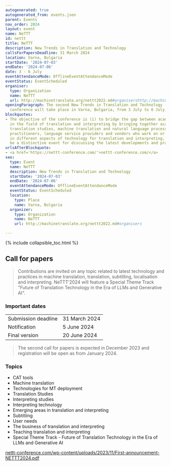 ```yaml
---
autogenerated: true
autogenerated_from: events.json
parent: Events
nav_order: 2024
layout: event
name: NeTTT
id: nettt
title: NeTTT
description: New Trends in Translation and Technology
callsForPapersDeadline: 31 March 2024
location: Varna, Bulgaria
startDate: '2024-07-03'
endDate: '2024-07-06'
date: 3 - 6 July
eventAttendanceMode: OfflineEventAttendanceMode
eventStatus: EventScheduled
organiser:
  type: Organization
  name: NeTTT
  url: http://machinetranslate.org/nettt2022.md#organisershttp://machinetranslate.org/nettt2022.md#organisers
openingParagraph: The second New Trends in Translation and Technology (<strong>NeTTT</strong>)
  conference will take place in Varna, Bulgaria, from 3 July to 6 July, 2024.
blockquotes:
- The objective of the conference is (i) to bridge the gap between academia and industry
  in the field of translation and interpreting by bringing together academics in linguistics,
  translation studies, machine translation and natural language processing, developers,
  practitioners, language service providers and vendors who work on or are interested
  in different aspects of technology for translation and interpreting, and (ii) to
  be a distinctive event for discussing the latest developments and practices.
urlsAfterBlockquote:
- <a href='https://nettt-conference.com/'>nettt-conference.com/</a>
seo:
  type: Event
  name: NeTTT
  description: New Trends in Translation and Technology
  startDate: '2024-07-03'
  endDate: '2024-07-06'
  eventAttendanceMode: OfflineEventAttendanceMode
  eventStatus: EventScheduled
  location:
    type: Place
    name: Varna, Bulgaria
  organizer:
    type: Organization
    name: NeTTT
    url: http://machinetranslate.org/nettt2022.md#organisers

---
```


{% include collapsible_toc.html %}

## Call for papers

> Contributions are invited on any topic related to latest technology and practices in machine translation, translation, subtitling, localisation and interpreting.
> NeTTT’2024 will feature a Special Theme Track "Future of Translation Technology in the Era of LLMs and Generative AI".

### Important dates

|     |     |
| --- | --- |
| Submission deadline | 31 March 2024 |
| Notification | 5 June 2024 |
| Final version | 20 June 2024 |

> The second call for papers is expected in December 2023 and registration will be open as from January 2024. 

### Topics

- CAT tools
- Machine translation
- Technologies for MT deployment
- Translation Studies
- Interpreting studies
- Interpreting technology
- Emerging areas in translation and interpreting
- Subtitling
- User needs
- The business of translation and interpreting
- Teaching translation and interpreting
- Special Theme Track - Future of Translation Technology in the Era of LLMs and Generative AI


[nettt-conference.com/wp-content/uploads/2023/11/First-announcement-NETTT2024.pdf](https://nettt-conference.com/wp-content/uploads/2023/11/First-announcement-NETTT2024.pdf)